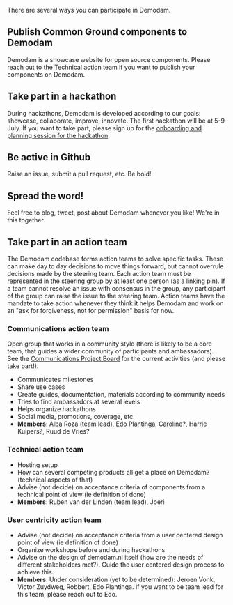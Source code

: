 There are several ways you can participate in Demodam.

## Publish Common Ground components to Demodam
Demodam is a showcase website for open source components. Please reach out to the Technical action team if you want to publish your components on Demodam.

## Take part in a hackathon
During hackathons, Demodam is developed according to our goals: showcase, collaborate, improve, innovate. The first hackathon will be at 5-9 July. If you want to take part, please sign up for the [onboarding and planning session for the hackathon](https://www.meetup.com/Code-For-NL/events/278475015/).

## Be active in Github
Raise an issue, submit a pull request, etc. Be bold!

## Spread the word!
Feel free to blog, tweet, post about Demodam whenever you like! We're in this together.

## Take part in an action team

The Demodam codebase forms action teams to solve specific tasks. These can make day to day decisions to move things forward, but cannot overrule decisions made by the steering team. Each action team must be represented in the steering group by at least one person (as a linking pin). If a team cannot resolve an issue with consensus in the group, any participant of the group can raise the issue to the steering team. Action teams have the mandate to take action whenever they think it helps Demodam and work on an "ask for forgiveness, not for permission" basis for now.

### Communications action team
Open group that works in a community style (there is likely to be a core team, that guides a wider community of participants and ambassadors). See the [Communications Project Board](https://github.com/demodam/demodam.org/projects/1) for the current activities (and please take part!). 

* Communicates milestones
* Share use cases
* Create guides, documentation, materials according to community needs
* Tries to find ambassadors at several levels
* Helps organize hackathons
* Social media, promotions, coverage, etc.
* **Members**: Alba Roza (team lead), Edo Plantinga, Caroline?, Harrie Kuipers?, Ruud de Vries?

### Technical action team

* Hosting setup
* How can several competing products all get a place on Demodam? (technical aspects of that)
* Advise (not decide) on acceptance criteria of components from a technical point of view (ie definition of done)
* **Members**: Ruben van der Linden (team lead), Joeri

### User centricity action team

* Advise (not decide) on acceptance criteria from a  user centered design point of view (ie definition of done)
* Organize workshops before and during hackathons
* Advise on the design of demodam.nl itself (how are the needs of different stakeholders met?). Guide the user centered design process to achieve this. 
* **Members**: Under consideration (yet to be determined): Jeroen Vonk, Victor Zuydweg, Robbert, Edo Plantinga. If you want to be team lead for this team, please reach out to Edo. 
